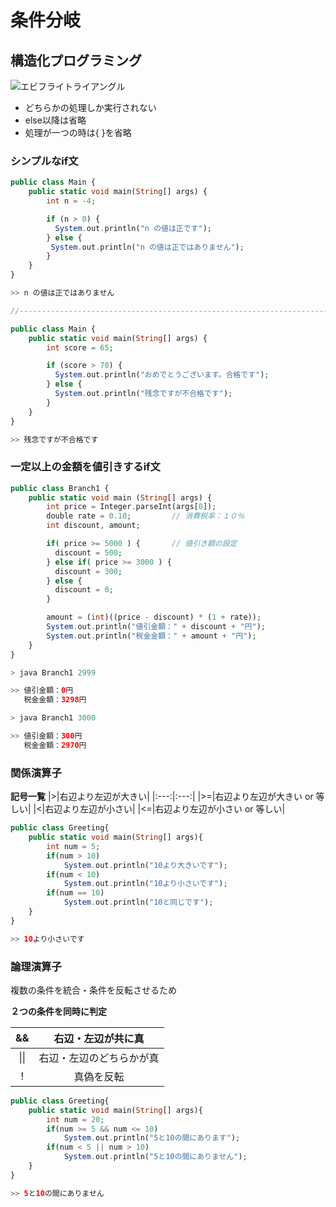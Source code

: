 # 条件分岐

## 構造化プログラミング

![エビフライトライアングル](https://itmanabi.com/wp-content/uploads/2018/12/seigyokozo.png)


- どちらかの処理しか実行されない
- else以降は省略
- 処理が一つの時は{ }を省略

### シンプルなif文
```php
public class Main {
    public static void main(String[] args) {
        int n = -4;

        if (n > 0) {
          System.out.println("n の値は正です");
        } else {
         System.out.println("n の値は正ではありません");
        }
    }     
}

>> n の値は正ではありません

//-------------------------------------------------------------------------------------------------------------------------------

public class Main {
    public static void main(String[] args) {
        int score = 65;

        if (score > 70) {
          System.out.println("おめでとうございます。合格です");
        } else {
          System.out.println("残念ですが不合格です");
        }
    }     
}

>> 残念ですが不合格です
```

### 一定以上の金額を値引きするif文

```php
public class Branch1 {
    public static void main (String[] args) {
        int price = Integer.parseInt(args[0]);
        double rate = 0.10;         // 消費税率：１０％
        int discount, amount;

        if( price >= 5000 ) {       // 値引き額の設定
          discount = 500;  
        } else if( price >= 3000 ) {
          discount = 300;
        } else {
          discount = 0;
        }

        amount = (int)((price - discount) * (1 + rate));
        System.out.println("値引金額：" + discount + "円");
        System.out.println("税金金額：" + amount + "円");
    }
}

> java Branch1 2999

>> 値引金額：0円
   税金金額：3298円

> java Branch1 3000

>> 値引金額：300円
   税金金額：2970円

```

### 関係演算子

**記号一覧**
|>|右辺より左辺が大きい|
|:---:|:---:|
|>=|右辺より左辺が大きい or 等しい|
|<|右辺より左辺が小さい|
|<=|右辺より左辺が小さい or 等しい|
```php
public class Greeting{
    public static void main(String[] args){
        int num = 5;
        if(num > 10)
            System.out.println("10より大きいです");
        if(num < 10)
            System.out.println("10より小さいです");
        if(num == 10)
            System.out.println("10と同じです");
    }
}

>> 10より小さいです
```


### 論理演算子

複数の条件を統合・条件を反転させるため

**２つの条件を同時に判定**

|&&|右辺・左辺が共に真|
|:---:|:---:|
|&#124;&#x7C;|右辺・左辺のどちらかが真|
|!|真偽を反転|

```php
public class Greeting{
    public static void main(String[] args){
        int num = 20;
        if(num >= 5 && num <= 10)
            System.out.println("5と10の間にあります");
        if(num < 5 || num > 10)
            System.out.println("5と10の間にありません");
    }    
}

>> 5と10の間にありません
```




